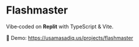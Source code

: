 # Flashmaster

Vibe‑coded on **Replit** with TypeScript & Vite.

🔗 Demo: https://usamasadiq.us/projects/flashmaster
